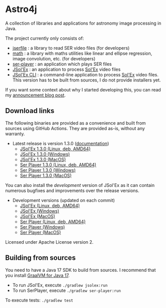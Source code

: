 
# Astro4j

A collection of libraries and applications for astronomy image processing in Java.

The project currently only consists of:

- [jserfile](jserfile/) : a library to read SER video files (for developers)
- [math](math/) : a library with maths utilities like linear and ellipse regression, image convolution, etc. (for developers)
- [ser-player](ser-player/) : an application which plays SER files
- [JSol'Ex](jsolex) : an application to process [Sol'Ex](http://www.astrosurf.com/solex/) video files
- [JSol'Ex CLI](jsolex-cli) : a command-line application to process [Sol'Ex](http://www.astrosurf.com/solex/) video files. This version has to be built from sources, I do not provide installers yet.

If you want some context about why I started developing this, you can read my [announcement blog post](https://melix.github.io/blog/2023/04-22-introducing-astro4j.html).

## Download links

The following binaries are provided as a convenience and built from sources using GitHub Actions.
They are provided as-is, without any warranty.

- Latest release is version 1.3.0 ([documentation](https://melix.github.io/astro4j/1.3.0))
  - [JSol'Ex 1.3.0 (Linux, deb, AMD64)](https://jsolex.s3.eu-west-3.amazonaws.com/jsolex-ubuntu-latest/jsolex_1.3.0-1_amd64.deb)
  - [JSol'Ex 1.3.0 (Windows)](https://jsolex.s3.eu-west-3.amazonaws.com/jsolex-windows-latest/jsolex-1.3.0.msi)
  - [JSol'Ex 1.3.0 (MacOS)](https://jsolex.s3.eu-west-3.amazonaws.com/jsolex-macos-latest/jsolex-1.3.0.pkg)
  - [Ser Player 1.3.0 (Linux, deb, AMD64)](https://jsolex.s3.eu-west-3.amazonaws.com/ser-player-ubuntu-latest/ser-player_1.3.0-1_amd64.deb)
  - [Ser Player 1.3.0 (Windows)](https://jsolex.s3.eu-west-3.amazonaws.com/ser-player-windows-latest/ser-player-1.3.0.msi)
  - [Ser Player 1.3.0 (MacOS)](https://jsolex.s3.eu-west-3.amazonaws.com/ser-player-macos-latest/ser-player-1.3.0.pkg)

You can also install the _development_ version of JSol'Ex as it can contain numerous bugfixes and improvements over the release versions.

- Development versions (updated on each commit)
  - [JSol'Ex (Linux, deb, AMD64)](https://jsolex.s3.eu-west-3.amazonaws.com/jsolex-ubuntu-latest/jsolex-devel_1.3.1-1_amd64.deb)
  - [JSol'Ex (Windows)](https://jsolex.s3.eu-west-3.amazonaws.com/jsolex-windows-latest/jsolex-devel-1.3.1.msi)
  - [JSol'Ex (MacOS)](https://jsolex.s3.eu-west-3.amazonaws.com/jsolex-macos-latest/jsolex-devel-1.3.1.pkg)
  - [Ser Player (Linux, deb, AMD64)](https://jsolex.s3.eu-west-3.amazonaws.com/ser-player-ubuntu-latest/ser-player-devel_1.3.1-1_amd64.deb)
  - [Ser Player (Windows)](https://jsolex.s3.eu-west-3.amazonaws.com/ser-player-windows-latest/ser-player-devel-1.3.1.msi)
  - [Ser Player (MacOS)](https://jsolex.s3.eu-west-3.amazonaws.com/ser-player-macos-latest/ser-player-devel-1.3.1.pkg)


Licensed under Apache License version 2.

## Building from sources

You need to have a Java 17 SDK to build from sources.
I recommend that you install [GraalVM for Java 17](https://www.graalvm.org/).

- To run JSol'Ex, execute `./gradlew jsolex:run`
- To run SerPlayer, execute `./gradlew ser-player:run`

To execute tests: `./gradlew test`


